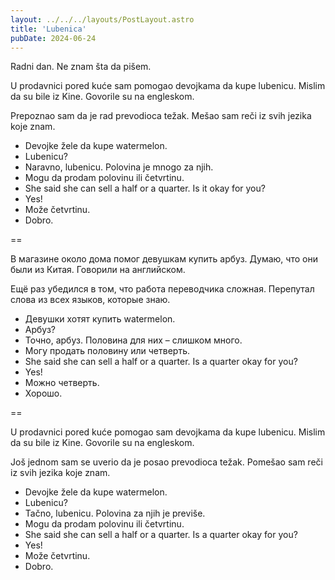 ```yaml
---
layout: ../../../layouts/PostLayout.astro
title: 'Lubenica'
pubDate: 2024-06-24
---
```



Radni dan. Ne znam šta da pišem.

U prodavnici pored kuće sam pomogao devojkama da kupe lubenicu. Mislim da su bile iz Kine. Govorile su na engleskom.

Prepoznao sam da je rad prevodioca težak. Mešao sam reči iz svih jezika koje znam.

- Devojke žele da kupe watermelon.
- Lubenicu?
- Naravno, lubenicu. Polovina je mnogo za njih.
- Mogu da prodam polovinu ili četvrtinu.
- She said she can sell a half or a quarter. Is it okay for you?
- Yes!
- Može četvrtinu.
- Dobro.

==

В магазине около дома помог девушкам купить арбуз. Думаю, что они были из Китая. Говорили на английском.

Ещё раз убедился в том, что работа переводчика сложная. Перепутал слова из всех языков, которые знаю.

- Девушки хотят купить watermelon.
- Арбуз?
- Точно, арбуз. Половина для них – слишком много.
- Могу продать половину или четверть.
- She said she can sell a half or a quarter. Is a quarter okay for you?
- Yes!
- Можно четверть.
- Хорошо.

==

U prodavnici pored kuće pomogao sam devojkama da kupe lubenicu. Mislim da su bile iz Kine. Govorile su na engleskom.

Još jednom sam se uverio da je posao prevodioca težak. Pomešao sam reči iz svih jezika koje znam.

- Devojke žele da kupe watermelon.
- Lubenicu?
- Tačno, lubenicu. Polovina za njih je previše.
- Mogu da prodam polovinu ili četvrtinu.
- She said she can sell a half or a quarter. Is a quarter okay for you?
- Yes!
- Može četvrtinu.
- Dobro.
